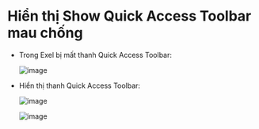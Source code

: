 # Hiển thị Show Quick Access Toolbar mau chống

- Trong Exel bị mất thanh Quick Access Toolbar:

  ![image](https://github.com/user-attachments/assets/716b398a-f787-41cb-b827-5b636be93286)

- Hiển thị thanh Quick Access Toolbar:

  ![image](https://github.com/user-attachments/assets/4f5d6ee5-1441-4a58-b15c-1e3d07a709ff)

  ![image](https://github.com/user-attachments/assets/593133d0-18ba-4ac6-acb2-4d0dc82d612d)
